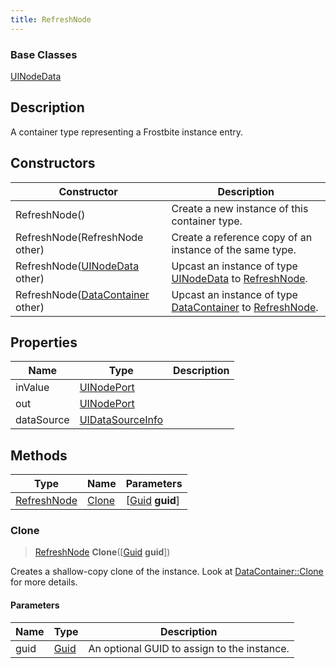 ```yaml
---
title: RefreshNode
---
```

### Base Classes

[UINodeData](/vext/ref/fb/uinodedata/)

## Description

A container type representing a Frostbite instance entry.

## Constructors

| Constructor                                                            | Description                                                                                                   |
| ---------------------------------------------------------------------- | ------------------------------------------------------------------------------------------------------------- |
| RefreshNode()                                                          | Create a new instance of this container type.                                                                 |
| RefreshNode(RefreshNode other)                                         | Create a reference copy of an instance of the same type.                                                      |
| RefreshNode([UINodeData](/vext/ref/fb/uinodedata/) other)                            | Upcast an instance of type [UINodeData](/vext/ref/fb/uinodedata/) to [RefreshNode](/vext/ref/fb/refreshnode/).                            |
| RefreshNode([DataContainer](/vext/ref/shared/class/datacontainer) other) | Upcast an instance of type [DataContainer](/vext/ref/shared/class/datacontainer) to [RefreshNode](/vext/ref/fb/refreshnode/). |

## Properties

| Name       | Type                                 | Description |
| ---------- | ------------------------------------ | ----------- |
| inValue    | [UINodePort](/vext/ref/fb/uinodeport/)             |             |
| out        | [UINodePort](/vext/ref/fb/uinodeport/)             |             |
| dataSource | [UIDataSourceInfo](/vext/ref/fb/uidatasourceinfo/) |             |

## Methods

| Type                       | Name            | Parameters                                     |
| -------------------------- | --------------- | ---------------------------------------------- |
| [RefreshNode](/vext/ref/fb/refreshnode/) | [Clone](#clone) | \[[Guid](/vext/ref/shared/class/guid) **guid**\] |

### Clone

> [RefreshNode](/vext/ref/fb/refreshnode/) **Clone**(\[[Guid](/vext/ref/shared/class/guid) **guid**\])

Creates a shallow-copy clone of the instance. Look at [DataContainer::Clone](/vext/ref/shared/class/datacontainer#clone) for more details.

#### Parameters

| Name | Type         | Description                                 |
| ---- | ------------ | ------------------------------------------- |
| guid | [Guid](/vext/ref/shared/class/guid/) | An optional GUID to assign to the instance. |

